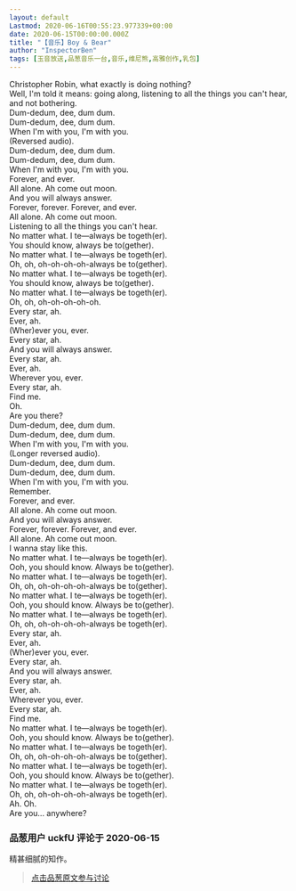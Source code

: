 ```yaml
---
layout: default
Lastmod: 2020-06-16T00:55:23.977339+00:00
date: 2020-06-15T00:00:00.000Z
title: "【音乐】Boy & Bear"
author: "InspectorBen"
tags: [玉音放送,品葱音乐一台,音乐,维尼熊,高雅创作,乳包]
---
```


Christopher Robin, what exactly is doing nothing?  
Well, I'm told it means: going along, listening to all the things you can't hear, and not bothering.  
Dum-dedum, dee, dum dum.  
Dum-dedum, dee, dum dum.  
When I'm with you, I'm with you.  
(Reversed audio).  
Dum-dedum, dee, dum dum.  
Dum-dedum, dee, dum dum.  
When I'm with you, I'm with you.  
Forever, and ever.  
All alone. Ah come out moon.  
And you will always answer.  
Forever, forever. Forever, and ever.  
All alone. Ah come out moon.  
Listening to all the things you can't hear.  
No matter what. I te—always be togeth(er).  
You should know, always be to(gether).  
No matter what. I te—always be togeth(er).  
Oh, oh, oh-oh-oh-oh-always be to(gether).  
No matter what. I te—always be togeth(er).  
You should know, always be to(gether).  
No matter what. I te—always be togeth(er).  
Oh, oh, oh-oh-oh-oh-oh.  
Every star, ah.  
Ever, ah.  
(Wher)ever you, ever.  
Every star, ah.  
And you will always answer.  
Every star, ah.  
Ever, ah.  
Wherever you, ever.  
Every star, ah.  
Find me.  
Oh.  
Are you there?  
Dum-dedum, dee, dum dum.  
Dum-dedum, dee, dum dum.  
When I'm with you, I'm with you.  
(Longer reversed audio).  
Dum-dedum, dee, dum dum.  
Dum-dedum, dee, dum dum.  
When I'm with you, I'm with you.  
Remember.  
Forever, and ever.  
All alone. Ah come out moon.  
And you will always answer.  
Forever, forever. Forever, and ever.  
All alone. Ah come out moon.  
I wanna stay like this.  
No matter what. I te—always be togeth(er).  
Ooh, you should know. Always be to(gether).  
No matter what. I te—always be togeth(er).  
Oh, oh, oh-oh-oh-oh-always be to(gether).  
No matter what. I te—always be togeth(er).  
Ooh, you should know. Always be to(gether).  
No matter what. I te—always be togeth(er).  
Oh, oh, oh-oh-oh-oh-always be togeth(er).  
Every star, ah.  
Ever, ah.  
(Wher)ever you, ever.  
Every star, ah.  
And you will always answer.  
Every star, ah.  
Ever, ah.  
Wherever you, ever.  
Every star, ah.  
Find me.  
No matter what. I te—always be togeth(er).  
Ooh, you should know. Always be to(gether).  
No matter what. I te—always be togeth(er).  
Oh, oh, oh-oh-oh-oh-always be to(gether).  
No matter what. I te—always be togeth(er).  
Ooh, you should know. Always be to(gether).  
No matter what. I te—always be togeth(er).  
Oh, oh, oh-oh-oh-oh-always be togeth(er).  
Ah. Oh.  
Are you... anywhere?

            
### 品葱用户 **uckfU** 评论于 2020-06-15
        
精甚细腻的知作。
        






> [点击品葱原文参与讨论](https://pincong.rocks/video/id-2350__sort_key-agree_count__sort-DESC)

